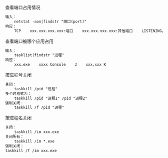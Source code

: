查看端口占用情况

```markdown
输入：
	netstat -aon|findstr "端口(port)"
响应：
	TCP    xxx.xxx.xxx.xxx:端口    xxx.xxx.xxx.xxx:其他端口    LISTENING/ESTABLISHED    "进程(pid)"
```

查看端口被哪个应用占用

```markdown
输入：
	tasklist|findstr "进程"
响应：
	xxx.exe    xxxx Console    3    xxx,xxx K
```

按进程号关闭

```markdown
关闭：
	taskkill /pid "进程"
多个时格式为：
	taskkill /pid "进程1" /pid "进程2"
强制关闭：
	taskkill /f /pid "进程"
```

按进程名关闭

```markdown
关闭：
	taskkill /im xxx.exe
关闭所有：
	taskkill /im *.exe
强制关闭：
taskkill /f /im xxx.exe
```

